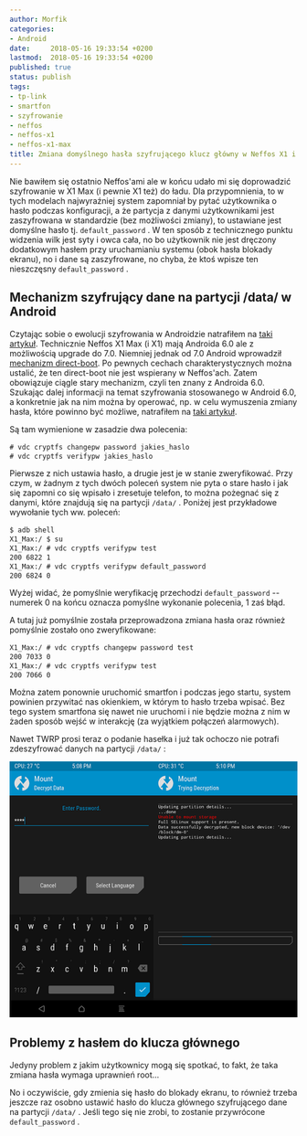 ```yaml
---
author: Morfik
categories:
- Android
date:     2018-05-16 19:33:54 +0200
lastmod:  2018-05-16 19:33:54 +0200
published: true
status: publish
tags:
- tp-link
- smartfon
- szyfrowanie
- neffos
- neffos-x1
- neffos-x1-max
title: Zmiana domyślnego hasła szyfrującego klucz główny w Neffos X1 i X1 Max
---
```


Nie bawiłem się ostatnio Neffos'ami ale w końcu udało mi się doprowadzić szyfrowanie w X1 Max (i
pewnie X1 też) do ładu. Dla przypomnienia, to w tych modelach najwyraźniej system zapomniał by
pytać użytkownika o hasło podczas konfiguracji, a że partycja z danymi użytkownikami jest
zaszyfrowana w standardzie (bez możliwości zmiany), to ustawiane jest domyślne hasło tj.
`default_password` . W ten sposób z technicznego punktu widzenia wilk jest syty i owca cała,
no bo użytkownik nie jest dręczony dodatkowym hasłem przy uruchamianiu systemu (obok hasła blokady
ekranu), no i dane są zaszyfrowane, no chyba, że ktoś wpisze ten nieszczęsny
`default_password` .

<!--more-->
## Mechanizm szyfrujący dane na partycji /data/ w Android

Czytając sobie o ewolucji szyfrowania w Androidzie natrafiłem na [taki artykuł][1]. Technicznie
Neffos X1 Max (i X1) mają Androida 6.0 ale z możliwością upgrade do 7.0. Niemniej jednak od 7.0
Android wprowadził [mechanizm direct-boot][2]. Po pewnych cechach charakterystycznych można ustalić,
że ten direct-boot nie jest wspierany w Neffos'ach. Zatem obowiązuje ciągle stary mechanizm, czyli
ten znany z Androida 6.0. Szukając dalej informacji na temat szyfrowania stosowanego w Android 6.0,
a konkretnie jak na nim można by operować, np. w celu wymuszenia zmiany hasła, które powinno być
możliwe, natrafiłem na [taki artykuł][3].

Są tam wymienione w zasadzie dwa polecenia:

    # vdc cryptfs changepw password jakies_haslo
    # vdc cryptfs verifypw jakies_haslo

Pierwsze z nich ustawia hasło, a drugie jest je w stanie zweryfikować. Przy czym, w żadnym z tych
dwóch poleceń system nie pyta o stare hasło i jak się zapomni co się wpisało i zresetuje telefon,
to można pożegnać się z danymi, które znajdują się na partycji `/data/` . Poniżej jest przykładowe
wywołanie tych ww. poleceń:

    $ adb shell
    X1_Max:/ $ su
    X1_Max:/ # vdc cryptfs verifypw test
    200 6822 1
    X1_Max:/ # vdc cryptfs verifypw default_password
    200 6824 0

Wyżej widać, że pomyślnie weryfikację przechodzi `default_password` -- numerek 0 na końcu oznacza
pomyślne wykonanie polecenia, 1 zaś błąd.

A tutaj już pomyślnie została przeprowadzona zmiana hasła oraz również pomyślnie zostało ono
zweryfikowane:

    X1_Max:/ # vdc cryptfs changepw password test
    200 7033 0
    X1_Max:/ # vdc cryptfs verifypw test
    200 7066 0

Można zatem ponownie uruchomić smartfon i podczas jego startu, system powinien przywitać nas
okienkiem, w którym to hasło trzeba wpisać. Bez tego system smartfona się nawet nie uruchomi i nie
będzie można z nim w żaden sposób wejść w interakcję (za wyjątkiem połączeń alarmowych).

Nawet TWRP prosi teraz o podanie hasełka i już tak ochoczo nie potrafi zdeszyfrować danych na
partycji `/data/` :

![](/img/2018/05/twrp.png#big)

## Problemy z hasłem do klucza głównego

Jedyny problem z jakim użytkownicy mogą się spotkać, to fakt, że taka zmiana hasła wymaga uprawnień
root...

No i oczywiście, gdy zmienia się hasło do blokady ekranu, to również trzeba jeszcze raz osobno
ustawić hasło do klucza głównego szyfrującego dane na partycji `/data/` . Jeśli tego się nie zrobi,
to zostanie przywrócone `default_password` .


[1]: https://yourtechexplained.com/2016/12/08/explained-android-nougat-file-based-encryption/
[2]: https://developer.android.com/training/articles/direct-boot.html
[3]: https://www.xda-developers.com/how-to-manually-change-your-android-encryption-password/
